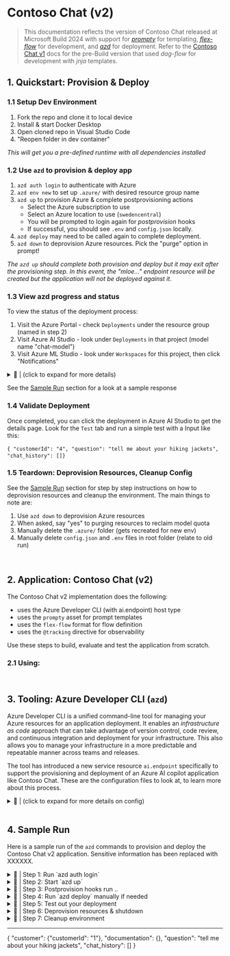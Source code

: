 # Contoso Chat (v2)

> This documentation reflects the version of Contoso Chat released at Microsoft Build 2024 with support for [_prompty_](https://microsoft.github.io/prompty/tutorials/prompty-quickstart.html) for templating, [_flex-flow_](https://microsoft.github.io/prompty/tutorials/flex-flow-quickstart.html) for development, and [_azd_](https://learn.microsoft.com/en-us/azure/developer/azure-developer-cli/) for deployment. Refer to the [Contoso Chat v1](./README-v1.md) docs for the pre-Build version that used _dag-flow_ for development with _jnja_ templates.

## 1. Quickstart: Provision & Deploy

### 1.1 Setup Dev Environment
1. Fork the repo and clone it to local device
1. Install & start Docker Desktop 
1. Open cloned repo in Visual Studio Code
1. "Reopen folder in dev container" 

_This will get you a pre-defined runtime with all dependencies installed_

### 1.2 Use `azd` to provision & deploy app
1. `azd auth login` to authenticate with Azure
1. `azd env new` to set up `.azure/` with desired resource group name
1. `azd up` to provision Azure & complete postprovisioning actions
    - Select the Azure subscription to use
    - Select an Azure location to use (`swedencentral`)
    - You will be prompted to login again for _postprovision_ hooks
    - If successful, you should see `.env` and `config.json` locally.
1. `azd deploy` may need to be called again to complete deployment.
1. `azd down` to deprovision Azure resources. Pick the "purge" option in prompt!

_The `azd up` should complete both provision and deploy but it may exit after the provisioning step. In this event, the "mloe..." endpoint resource will be created but the application will not be deployed against it_.

### 1.3 View azd progress and status
To view the status of the deployment process:
1. Visit the Azure Portal - check `Deployments` under the resource group (named in step 2)
1. Visit Azure AI Studio - look under `Deployments` in that project (model name "chat-model")
1. Visit Azure ML Studio - look under `Workspaces` for this project, then click "Notifications"

<details>
<summary> 🌟 | (click to expand for more details) </summary>
The first item will give you status of _Resource_ deployments - you should get all greens to show that the **provisioning** phase completed successfully.

The second item should give you status of the new AI  Endpoint resource deployment. During the provisioning phase, this should get created in `Deployments` panel as a new Endpoint with model name "chat-model". During deploy phase, this should show `Updating` status while model is being deployed, followed by `Succeeded` status when model endpoint is ready for client use.

The third item provides real-time status updates - look for 4 alerts in this sequence.
1. Endpoint "mloe-xxxxxxx" deployment creation completed
1. Command job "yyyyyy" in experiment "prepare_image" Completed
1. Endpoint "mloe-xxxxxxx" update completed
1. Endpoint "chat-deployment-zzzzz" deployment creation completed
</details>

See the [Sample Run](#5-sample-run) section for a look at a sample response

### 1.4 Validate Deployment

Once completed, you can click the deployment in Azure AI Studio to get the details page. Look for the `Test` tab and run a simple test with a Input like this:
```
{ "customerId": "4", "question": "tell me about your hiking jackets", "chat_history": []}
```
### 1.5 Teardown: Deprovision Resources, Cleanup Config

See the [Sample Run](#5-sample-run) section for step by step instructions on how to deprovision resources and cleanup the environment. The main things to note are:
 1. Use `azd down` to deprovision Azure resources
 1. When asked, say "yes" to purging resources to reclaim model quota
 1. Manually delete the `.azure/` folder (gets recreated for new env)
 1. Manually delete `config.json` and `.env` files in root folder (relate to old run)


<br/>

## 2. Application: Contoso Chat (v2)

The Contoso Chat v2 implementation does the following:
 - uses the Azure Developer CLI (with ai.endpoint) host type
 - uses the `prompty` asset for prompt templates
 - uses the `flex-flow` format for flow definition
 - uses the `@tracking` directive for observability

 Use these steps to build, evaluate and test the application from scratch.

 ### 2.1 Using: 

<br/>

 ## 3. Tooling: Azure Developer CLI (`azd`) 

 Azure Developer CLI is a unified command-line tool for managing your Azure resources for an application deployment. It enables an _infrastructure as code_ approach that can take advantage of version control, code review, and continuous integration and deployment for your infrastructure. This also allows you to manage your infrastructure in a more predictable and repeatable manner across teams and releases.

 The tool has introduced a new service resource `ai.endpoint` specifically to support the provisioning and deployment of an Azure AI copilot application like Contoso Chat. These are the configuration files to look at, to learn more about this process.

<details>
<summary> 🌟 | (click to expand for more details on config) </summary>

| File | Description |
| ---- | ----------- |
| `azure.yaml` | See [azure.yaml schema doc](√) for details |
| | 👉🏽 Explore `infra/` files |
| `infra/abbreviations.json` | See [abbreviation recommendations](https://learn.microsoft.com/azure/cloud-adoption-framework/ready/azure-best-practices/resource-abbreviations) |
| `infra/ai.yaml` | |
| `infra/ai.yaml.json` | |
| `infra/main.bicep` | See [azd-aistudio-starter](https://github.com/Azure-Samples/azd-aistudio-starter) for explainers |
| `infra/main.bicepparam` | See [.bicepparam doc](https://learn.microsoft.com/azure/azure-resource-manager/bicep/parameter-files?tabs=Bicep) for details|
| | 👉🏽 Explore `infra/` folders |
| `infra/app` | |
| `infra/core` | |
| `infra/hooks` | |
| | 👉🏽 Explore `infra/core` |
| | |
| | |
| | |
| | 👉🏽 Explore `infra/hooks` files |
| `postprovision.sh`| ☑️ Check if Azure CLI is authenticated <br/> ☑️ Check if Azure Subscription ID is set <br/> ☑️ Create `.env` locally <br/> ☑️ Create `config.json` locally <br/> ☑️ Install required Python packages <br/> ☑️ Populate search and cosmos data|
| | 👉🏽 Explore `infra/app` files|
| `cosmos-connection.bicep`| Defines `cosmosConnection` resource  |
| `workspace-connections.bicep`| Defines: `cosmosConnection` module |
| | |

</details>

<br/>

## 4. Sample Run

Here is a sample run of the `azd` commands to provision and deploy the Contoso Chat v2 application. Sensitive information has been replaced with XXXXXX.

<details>
<summary> 🌟 | Step 1: Run `azd auth login` </summary>
```bash
vscode ➜ /workspaces/contoso-chat-build-update (main) $ azd auth login
Logged in to Azure.
```
</details>


<details>
<summary> 🌟 | Step 2: Start `azd up` </summary>

```bash
vscode ➜ /workspaces/contoso-chat-build-update (main) $ azd up
? Enter a new environment name: msbuild-contosochat-may4
? Select an Azure Subscription to use: XXXXXX
? Select an Azure location to use: 29. (Europe) Sweden Central (swedencentral)
Note: Running custom 'up' workflow from azure.yaml

Provisioning Azure resources (azd provision)
Provisioning Azure resources can take some time.

Subscription: XXXXXX
Location: Sweden Central

  You can view detailed progress in the Azure Portal:
  https://portal.azure.com/#view/HubsExtension/DeploymentDetailsBlade/~/overview/id/XXXXXX

  (✓) Done: Resource group: rg-msbuild-contosochat-may4
  (✓) Done: Log Analytics workspace: log-tsefkzee35rmk
  (✓) Done: Container Registry: crtsefkzee35rmk
  (✓) Done: Cognitive Service: aoai-tsefkzee35rmk
  (✓) Done: Storage account: sttsefkzee35rmk
  (✓) Done: Key Vault: kv-tsefkzee35rmk
  (✓) Done: Application Insights: appi-tsefkzee35rmk
  (✓) Done: Search service: srch-tsefkzee35rmk
  (✓) Done: Machine Learning Workspace: ai-hub-tsefkzee35rmk
  (✓) Done: Machine Learning Workspace: ai-project-tsefkzee35rmk
```
</details>


<details>
<summary> 🌟 | Step 3: Postprovision hooks run .. </summary>

```bash
  ─────────────────── postprovision Hook Output ─────────────────────────────────────────────────────────────────────────────────────────────────────────────────────────────────────────────────────────────────────────────────

  ─────────────────── postprovision Hook Output ─────────────────────────────────────────────────────────────────────────────────────────────────────────────────────────────────────────────────────────────────────────────────


SUCCESS: Your application was provisioned in Azure in 14 minutes 7 seconds.
You can view the resources created under the resource group rg-msbuild-contosochat-may4 in Azure Portal:
https://portal.azure.com/#@/resource/subscriptions/XXXXXX/resourceGroups/rg-msbuild-contosochat-may4/overview

SUCCESS: Your up workflow to provision and deploy to Azure completed in 15 minutes 9 seconds.
```
</details>

<details>
<summary> 🌟 | Step 4: Run `azd deploy` manually if needed </summary>

If the previous `azd up` step did not show a `Deploying service chat` step (as is the case above) then call `azd deploy` explicitly to complete that step.

```bash
vscode ➜ /workspaces/contoso-chat-build-update (main) $ azd deploy

Deploying services (azd deploy)

  |===    | Deploying service chat (Deploying to AI Online Endpoint)
  |=====  | Deploying service chat (Deploying to AI Online Endpoint)
  |=======| Deploying service chat (Deploying to AI Online Endpoint)
  |  =====| Deploying service chat (Deploying to AI Online Endpoint)
  (✓) Done: Deploying service chat
  - Endpoint: Scoring: https://mloe-tsefkzee35rmk.swedencentral.inference.ml.azure.com/score
  - Endpoint: Swagger: https://mloe-tsefkzee35rmk.swedencentral.inference.ml.azure.com/swagger.json

SUCCESS: Your application was deployed to Azure in 17 minutes 2 seconds.
You can view the resources created under the resource group rg-msbuild-contosochat-may4 in Azure Portal:
https://portal.azure.com/#@/resource/subscriptions/XXXXXX/resourceGroups/rg-msbuild-contosochat-may4/overview
```
</details>

<details>
<summary> 🌟 | Step 5: Test out your deployment </summary>

Once completed, you can click the deployment in Azure AI Studio to get the details page. Look for the `Test` tab.

> Run a simple test with a Input like this:

```
{ "question" : "What hiking boots should I get for a trip to Spain?" }
```
> You should see output like this

```bash
{
  "answer": "Hey Jane! 🌟 Based on your previous purchase of the TrekReady Hiking Boots, I highly recommend sticking with them for your trip to Spain! 🥾 These boots are crafted from leather and offer durability, comfort, and excellent traction capabilities. They are perfect for all your hiking adventures! 🏔️🚶‍♀️ So go ahead and rock those TrekReady boots in Spain! Enjoy your trip! ✨🌞",
  "context": [
    {
      "content": "Introducing the TrekReady Hiking Boots - stepping up your hiking game, one footprint at a time! Crafted from leather, these stylistic Trailmates are made to last. TrekReady infuses durability with its reinforced stitching and toe protection, making sure your journey is never stopped short. Comfort? They have that covered too! The boots are a haven with their breathable materials, cushioned insole, with padded collar and tongue; all nestled neatly within their lightweight design. As they say, it's what's inside that counts - so inside you'll find a moisture-wicking lining that quarantines stank and keeps your feet fresh as that mountaintop breeze. Remember the fear of slippery surfaces? With these boots, you can finally tell it to 'take a hike'! Their shock-absorbing midsoles and excellent traction capabilities promise stability at your every step. Beautifully finished in a traditional lace-up system, every adventurer deserves a pair of TrekReady Hiking Boots. Hike more, worry less!",
      "id": "4",
      "title": "TrekReady Hiking Boots",
      "url": "/products/trekready-hiking-boots"
    },
    {
      "content": "Meet the TrekReady TrailWalker Hiking Shoes, the ideal companion for all your outdoor adventures. Constructed with synthetic leather and breathable mesh, these shoes are tough as nails yet surprisingly airy. Their cushioned insoles offer fabulous comfort for long hikes, while the supportive midsoles and traction outsoles with multidirectional lugs ensure stability and excellent grip. A quick-lace system, padded collar and tongue, and reflective accents make these shoes a dream to wear. From combating rough terrain with the reinforced toe cap and heel, to keeping off trail debris with the protective mudguard, the TrailWalker Hiking Shoes have you covered. These waterproof warriors are made to endure all weather conditions. But they're not just about being rugged, they're light as a feather too, minimizing fatigue during epic hikes. Each pair can be customized for a perfect fit with removable insoles and availability in multiple sizes and widths. Navigate hikes comfortably and confidently with the TrailWalker Hiking Shoes. Adventure, here you come!",
      "id": "11",
      "title": "TrailWalker Hiking Shoes",
      "url": "/products/trailwalker-hiking-shoes"
    },
    {
      "content": "Meet the TrailBlaze Hiking Pants from MountainStyle, the stylish khaki champions of the trails. These are not just pants; they're your passport to outdoor adventure. Crafted from high-quality nylon fabric, these dapper troopers are lightweight and fast-drying, with a water-resistant armor that laughs off light rain. Their breathable design whisks away sweat while their articulated knees grant you the flexibility of a mountain goat. Zippered pockets guard your essentials, making them a hiker's best ally. Designed with durability for all your trekking trials, these pants come with a comfortable, ergonomic fit that will make you forget you're wearing them. Sneak a peek, and you are sure to be tempted by the sleek allure that is the TrailBlaze Hiking Pants. Your outdoors wardrobe wouldn't be quite complete without them.",
      "id": "10",
      "title": "TrailBlaze Hiking Pants",
      "url": "/products/trailblaze-hiking-pants"
    }
  ]
}
```
</details>

<details>
<summary> 🌟 | Step 6: Deprovision resources & shutdown </summary>

```bash
vscode ➜ /workspaces/contoso-chat-build-update (main) $ azd down

Deleting all resources and deployed code on Azure (azd down)
Local application code is not deleted when running 'azd down'.

  Resource group(s) to be deleted:

    • rg-msbuild-contosochat-may4: https://portal.azure.com/#@/resource/subscriptions/XXXXXX/resourceGroups/rg-msbuild-contosochat-may4/overview

? Total resources to delete: 13, are you sure you want to continue? Yes
Deleting your resources can take some time.

  (✓) Done: Deleting resource group: rg-msbuild-contosochat-may4

  Warning: The following operation will delete 1 Key Vault and 1 AIServices.
These resources have soft delete enabled allowing them to be recovered for a period or time after deletion. During this period, their names may not be reused. In the future, you can use the argument --purge to skip this confirmation.

? Would you like to permanently delete these resources instead, allowing their names to be reused? (y/N) Yes

  (✓) Done: Purging Key Vault: kv-tsefkzee35rmk
  (✓) Done: Purging Cognitive Account: aoai-tsefkzee35rmk

SUCCESS: Your application was removed from Azure in 20 minutes 20 seconds.
```
</details>

<details>
<summary> 🌟 | Step 7: Cleanup environment </summary>


1. The dev container is configured to also contain the Azure Developer CLI VS Code Extension. You can use this as an alternative to CLI commands as shown below.

    ![AZD Extension](./../docs/img/azd-extension.png)

1. To delete the deployment and resources (and reclaim quota), choose the relevant option in the Azure Developer CLI extension or run `azd down` from commandline. Both options will prompt you for a decision on whether to **soft delete** or **purge** resources. **Always elect to purge resources** for now so that your model quota is not consumed by soft-deleted resources, limiting your ability to run new deployments or other applications in that region.
    - In the extension, you will see a popup like this. **Choose Delete and Purge** instead of the default "Soft Delete" option.

      ![Dialog](./../docs/img/azd-down.png)

    - If you use the CLI, you will get the same option as a `y/N` prompt where the default is "N". **Choose Y to purge resources instead**.
1. This completes resources cleanup but you may need to do a couple of manual clean up steps after, to get the repo back to its initial state:
    - **Delete `.azure/` manually.** It will contain the last environment you provisioned along with files that were created in postprovisioning. Deleting this lets you start the entire exercise from scratch with the same initial repo state.
    - **Delete `config.json` and `.env` in root folder**. These were created by postprovisioning and contain configuration parameters for the previous run. They will get recreated in new runs automatically.
</details>

---

{
  "customer": {"customerId": "1"},
  "documentation": {}, 
  "question": "tell me about your hiking jackets", "chat_history": []
}